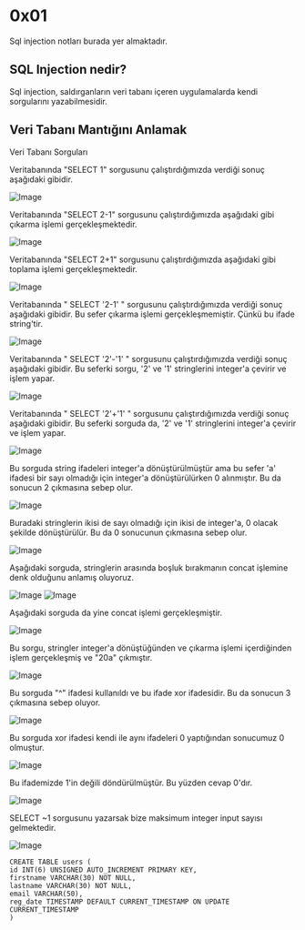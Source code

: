 # 0x01
Sql injection notları burada yer almaktadır.
## **SQL Injection nedir?**
Sql injection, saldırganların veri tabanı içeren uygulamalarda kendi sorgularını yazabilmesidir.
## **Veri Tabanı Mantığını Anlamak**
Veri Tabanı Sorguları

Veritabanında "SELECT 1" sorgusunu çalıştırdığımızda verdiği sonuç aşağıdaki gibidir.

![Image](https://github.com/user-attachments/assets/c5d098b7-acec-46d6-830a-900456a2a9b6)

Veritabanında "SELECT 2-1" sorgusunu çalıştırdığımızda aşağıdaki gibi çıkarma işlemi gerçekleşmektedir.

![Image](https://github.com/user-attachments/assets/201e156a-c5de-471b-84d2-5989259b8b5e)

Veritabanında "SELECT 2+1" sorgusunu çalıştırdığımızda aşağıdaki gibi toplama işlemi gerçekleşmektedir.

![Image](https://github.com/user-attachments/assets/eb9d9625-234b-4f59-8239-349e387a083c)

Veritabanında " SELECT '2-1' " sorgusunu çalıştırdığımızda verdiği sonuç aşağıdaki gibidir. Bu sefer çıkarma işlemi gerçekleşmemiştir. Çünkü bu ifade string'tir.

![Image](https://github.com/user-attachments/assets/d4965dc5-c89c-472c-80eb-7e6628225cf9)

Veritabanında " SELECT '2'-'1' " sorgusunu çalıştırdığımızda verdiği sonuç aşağıdaki gibidir. Bu seferki sorgu, '2' ve '1' stringlerini integer'a çevirir ve işlem yapar.

![Image](https://github.com/user-attachments/assets/279243ff-8469-4e10-b342-998e548ae62c)

Veritabanında " SELECT '2'+'1' " sorgusunu çalıştırdığımızda verdiği sonuç aşağıdaki gibidir. Bu seferki sorguda da, '2' ve '1' stringlerini integer'a çevirir ve işlem yapar.

![Image](https://github.com/user-attachments/assets/28eaea1f-36fa-4998-bf99-c85961876fde)

Bu sorguda string ifadeleri integer'a dönüştürülmüştür ama bu sefer 'a' ifadesi bir sayı olmadığı için integer'a dönüştürülürken 0 alınmıştır. Bu da sonucun 2 çıkmasına sebep olur.

![Image](https://github.com/user-attachments/assets/bad2a93c-a3d6-4146-95ad-66335c0f5ce4)

Buradaki stringlerin ikisi de sayı olmadığı için ikisi de integer'a, 0 olacak şekilde dönüştürülür. Bu da 0 sonucunun çıkmasına sebep olur.

![Image](https://github.com/user-attachments/assets/f0719bc3-0cf4-4353-b5c6-b3237ffcb79d)

Aşağıdaki sorguda, stringlerin arasında boşluk bırakmanın concat işlemine denk olduğunu anlamış oluyoruz.

![Image](https://github.com/user-attachments/assets/f35a978f-dbaf-4793-9b92-41ac654c0990)
![Image](https://github.com/user-attachments/assets/92744911-85f6-4dea-833c-720c0ffd0d5b)

Aşağıdaki sorguda da yine concat işlemi gerçekleşmiştir.

![Image](https://github.com/user-attachments/assets/153b4ada-b0e8-4e1f-94d0-ba4ebcadd5f2)

Bu sorgu, stringler integer'a dönüştüğünden ve çıkarma işlemi içerdiğinden işlem gerçekleşmiş ve "20a" çıkmıştır.

![Image](https://github.com/user-attachments/assets/d13660bc-3fe8-4b25-ac0a-b51ae3169cc9)

Bu sorguda "^" ifadesi kullanıldı ve bu ifade xor ifadesidir. Bu da sonucun 3 çıkmasına sebep oluyor.

![Image](https://github.com/user-attachments/assets/e247d99f-4c43-48f8-8450-d8fbe242ee5b)

Bu sorguda xor ifadesi kendi ile aynı ifadeleri 0 yaptığından sonucumuz 0 olmuştur.

![Image](https://github.com/user-attachments/assets/9b8df8b1-d452-4623-a6a3-cffce9b00cc9)

Bu ifademizde 1'in değili döndürülmüştür. Bu yüzden cevap 0'dır.

![Image](https://github.com/user-attachments/assets/3483e13b-2496-4912-89d8-8f168beea651)

SELECT ~1 sorgusunu yazarsak bize maksimum integer input sayısı gelmektedir.

![Image](https://github.com/user-attachments/assets/856a490c-8514-4e6c-a640-2172eeb2efbc)

```
CREATE TABLE users (
id INT(6) UNSIGNED AUTO_INCREMENT PRIMARY KEY,
firstname VARCHAR(30) NOT NULL,
lastname VARCHAR(30) NOT NULL,
email VARCHAR(50),
reg_date TIMESTAMP DEFAULT CURRENT_TIMESTAMP ON UPDATE CURRENT_TIMESTAMP
)
```
